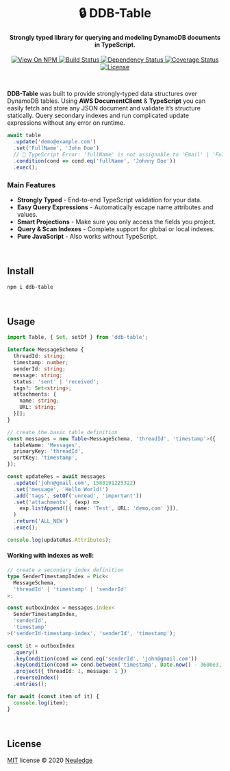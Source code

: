 <h1 align="center" style="text-align:center">🔒 DDB-Table</h1>

<h4 align="center">Strongly typed library for querying and modeling DynamoDB documents in TypeScript.</h4>

<p align="center">
  <a href="https://www.npmjs.org/package/ddb-table">
    <img src="http://img.shields.io/npm/v/ddb-table.svg" alt="View On NPM">
  </a>
  <a href="https://travis-ci.com/neuledge/ddb-table">
    <img src="https://travis-ci.com/neuledge/ddb-table.svg?branch=master" alt="Build Status">
  </a>
  <a href="https://depfu.com/github/neuledge/ddb-table?project_id=13055">
    <img src="https://badges.depfu.com/badges/c06bc1e007e8b7f804d8563a56bb2ced/overview.svg" alt="Dependency Status">
  </a>
  <a href="https://coveralls.io/github/neuledge/ddb-table?branch=master">
    <img src="https://coveralls.io/repos/github/neuledge/ddb-table/badge.svg?branch=master"
      alt="Coverage Status" />
  </a>
  <a href="LICENSE">
    <img src="https://img.shields.io/npm/l/ddb-table.svg" alt="License">
  </a>
</p>
<br>

**DDB-Table** was built to provide strongly-typed data structures over DynamoDB tables. Using **AWS
DocumentClient** & **TypeScript** you can easily fetch and store any JSON document and validate it’s
structure statically. Query secondary indexes and run complicated update expressions without any
error on runtime.

```ts
await table
  .update('demo@example.com')
  .set('FullName', 'John Doe')
  // 🚨 TypeScript Error: 'fullName' is not assignable to 'Email' | 'FullName'
  .condition(cond => cond.eq('fullName', 'Johnny Doe'))
  .exec();
```

### Main Features

- **Strongly Typed** - End-to-end TypeScript validation for your data.
- **Easy Query Expressions** - Automatically escape name attributes and values.
- **Smart Projections** - Make sure you only access the fields you project.
- **Query & Scan Indexes** - Complete support for global or local indexes.
- **Pure JavaScript** - Also works without TypeScript.

<br>

## Install

```bash
npm i ddb-table
```

<br>

## Usage

```ts
import Table, { Set, setOf } from 'ddb-table';

interface MessageSchema {
  threadId: string;
  timestamp: number;
  senderId: string;
  message: string;
  status: 'sent' | 'received';
  tags?: Set<string>;
  attachments: {
    name: string;
    URL: string;
  }[];
}

// create the basic table definition
const messages = new Table<MessageSchema, 'threadId', 'timestamp'>({
  tableName: 'Messages',
  primaryKey: 'threadId',
  sortKey: 'timestamp',
});

const updateRes = await messages
  .update('john@gmail.com', 1588191225322)
  .set('message', 'Hello World!')
  .add('tags', setOf('unread', 'important'))
  .set('attachments', (exp) =>
    exp.listAppend([{ name: 'Test', URL: 'demo.com' }]),
  )
  .return('ALL_NEW')
  .exec(); 

console.log(updateRes.Attributes);
```

#### Working with indexes as well:

```ts
// create a secondary index definition
type SenderTimestampIndex = Pick<
  MessageSchema,
  'threadId' | 'timestamp' | 'senderId'
>;

const outboxIndex = messages.index<
  SenderTimestampIndex,
  'senderId',
  'timestamp'
>('senderId-timestamp-index', 'senderId', 'timestamp');

const it = outboxIndex
  .query()
  .keyCondition(cond => cond.eq('senderId', 'john@gmail.com'))
  .keyCondition(cond => cond.between('timestamp', Date.now() - 3600e3, Date.now()))
  .project({ threadId: 1, message: 1 })
  .reverseIndex()
  .entries();

for await (const item of it) {
  console.log(item);
}
```

<br>

## License

[MIT](LICENSE) license &copy; 2020 [Neuledge](https://neuledge.com)
